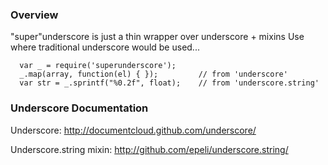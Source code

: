 ### Overview
"super"underscore is just a thin wrapper over underscore + mixins
Use where traditional underscore would be used...

<pre><code>  var _ = require('superunderscore');
  _.map(array, function(el) { });         // from 'underscore'
  var str = _.sprintf("%0.2f", float);    // from 'underscore.string'
</code></pre>

### Underscore Documentation

Underscore: <http://documentcloud.github.com/underscore/>

Underscore.string mixin: <http://github.com/epeli/underscore.string/>
